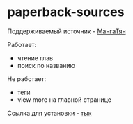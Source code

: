 # paperback-sources

Поддерживаемый источник - [МангаТян](https://manga-chan.me/)

Работает: 
- чтение глав 
- поиск по названию

Не работает:
- теги
- view more на главной странице

Ссылка для установки - [тык](https://mory1879.github.io/paperback-sources/master/index.html)
